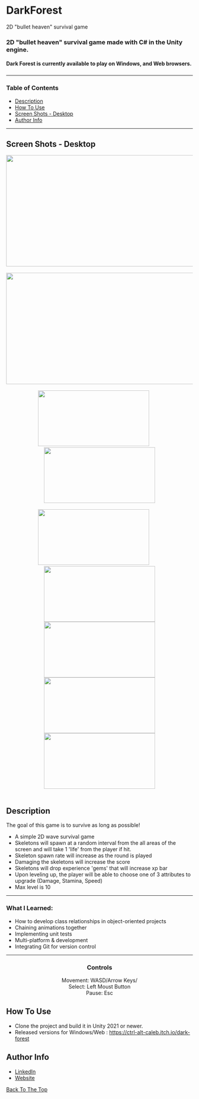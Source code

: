 # DarkForest
 2D "bullet heaven" survival game

<h3 align='left'>
  2D "bullet heaven" survival game made with C# in the Unity engine.
  <br><h4 align='left'>Dark Forest is currently available to play on Windows, and Web browsers.<h4>
<h3>
  
###
---
  ### Table of Contents

- [Description](#description)
- [How To Use](#how-to-use)
- [Screen Shots - Desktop](#screen-shots)
- [Author Info](#author-info)
  

---

 ## Screen Shots - Desktop



<div class='container'align='center'>
  <img src="https://github.com/ctrl-alt-caleb/DarkForest/blob/master/Images/DF_intro.gif" width="600" height="300"><br><br>
  <img src="https://github.com/ctrl-alt-caleb/DarkForest/blob/master/Images/DF_gameplay.gif" width="600" height="300"><br><br>
</div>
  
<div class='container' align='center'>
  <img src="https://github.com/ctrl-alt-caleb/DarkForest/blob/master/Images/Screenshot1.png" width="300" height="150">&nbsp;&nbsp;&nbsp;&nbsp;&nbsp;&nbsp;&nbsp;&nbsp;
  <img src="https://github.com/ctrl-alt-caleb/DarkForest/blob/master/Images/Screenshot2.png" width="300" height="150"><br><br>
  <img src="https://github.com/ctrl-alt-caleb/DarkForest/blob/master/Images/Screenshot3.png" width="300" height="150">&nbsp;&nbsp;&nbsp;&nbsp;&nbsp;&nbsp;&nbsp;&nbsp;
  <img src="https://github.com/ctrl-alt-caleb/DarkForest/blob/master/Images/Screenshot5.png" width="300" height="150">
  <img src="https://github.com/ctrl-alt-caleb/DarkForest/blob/master/Images/Screenshot6.png" width="300" height="150">
  <img src="https://github.com/ctrl-alt-caleb/DarkForest/blob/master/Images/Screenshot7.png" width="300" height="150">
  <img src="https://github.com/ctrl-alt-caleb/DarkForest/blob/master/Images/Screenshot4.png" width="300" height="150"><br><br>
</div>



## Description
  
  The goal of this game is to survive as long as possible!<br>
  
  - A simple 2D wave survival game
  - Skeletons will spawn at a random interval from the all areas of the screen and will take 1 'life' from the player if hit.
  - Skeleton spawn rate will increase as the round is played
  - Damaging the skeletons will increase the score
  - Skeletons will drop experience 'gems' that will increase xp bar
  - Upon leveling up, the player will be able to choose one of 3 attributes to upgrade (Damage, Stamina, Speed)
  - Max level is 10
  ---
### What I Learned:
- How to develop class relationships in object-oriented projects
- Chaining animations together 
- Implementing unit tests 
- Multi-platform & development
- Integrating Git for version control
---
  
  <div align='center'>
    <h3>Controls</h3>
    Movement: WASD/Arrow Keys/<br>
    Select: Left Moust Button<br>
    Pause: Esc<br>
  </div>
  
  
## How To Use

- Clone the project and build it in Unity 2021 or newer.
- Released versions for Windows/Web : https://ctrl-alt-caleb.itch.io/dark-forest


## Author Info

- [LinkedIn](https://linkedin.com/in/calebhebert)
- [Website](https://calebhebert.com)<br>


[Back To The Top](#Dark-Forest)



